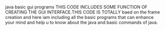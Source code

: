 java basic gui programs
THIS CODE INCLUDES SOME FUNCTION OF CREATING THE GUI INTERFACE.THIS CODE IS TOTALLY baed on the frame creation and here iam including all the basic programs that can enhance your mind and help u to know about the java and basic commands of java.

